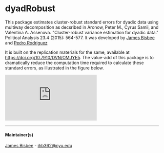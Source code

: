 # dyadRobust

This package estimates cluster-robust standard errors for dyadic data using multiway decomposition as decsribed in Aronow, Peter M., Cyrus Samii, and Valentina A. Assenova. "Cluster-robust variance estimation for dyadic data." Political Analysis 23.4 (2015): 564-577. It was developed by [James Bisbee](http://www.jamesbisbee.com/) and [Pedro Rodriguez](http://prodriguezsosa.com/)

It is built on the replication materials for the same, available at https://doi.org/10.7910/DVN/OMJYE5. The value-add of this package is to dramatically reduce the computation time required to calculate these standard errors, as illustrated in the figure below. 

![Sample image](https://raw.githubusercontent.com/jbisbee1/dyadRobust/master/timing.pdf)

---

#### Maintainer(s)

[James Bisbee](http://www.jamesbisbee.com/) - <jhb362@nyu.edu>